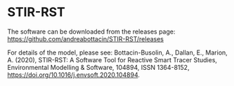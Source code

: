 # STIR-RST

The software can be downloaded from the releases page: 
https://github.com/andreabottacin/STIR-RST/releases

For details of the model, please see: 
Bottacin-Busolin, A., Dallan, E., Marion, A. (2020), STIR-RST: A Software Tool for Reactive Smart Tracer Studies, Environmental Modelling & Software, 104894, ISSN 1364-8152, https://doi.org/10.1016/j.envsoft.2020.104894.


